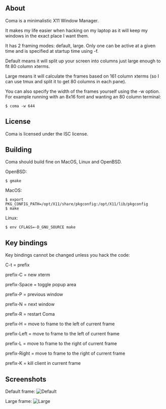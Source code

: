 About
-----

Coma is a minimalistic X11 Window Manager.

It makes my life easier when hacking on my laptop as it will keep
my windows in the exact place I want them.

It has 2 framing modes: default, large. Only one can be active at
a given time and is specified at startup time using -f.

Default means it will split up your screen into columns just large
enough to fit 80 column xterms.

Large means it will calculate the frames based on 161 column xterms
(so I can use tmux and split it to get 80 columns in each pane).

You can also specify the width of the frames yourself using the -w
option. For example running with an 8x16 font and wanting an 80 column
terminal:

```
$ coma -w 644
```

License
-------
Coma is licensed under the ISC license.

Building
--------

Coma should build fine on MacOS, Linux and OpenBSD.

OpenBSD:
```
$ gmake
```

MacOS:
```
$ export PKG_CONFIG_PATH=/opt/X11/share/pkgconfig:/opt/X11/lib/pkgconfig
$ make
```

Linux:
```
$ env CFLAGS=-D_GNU_SOURCE make
```

Key bindings
------------
Key bindings cannot be changed unless you hack the code:

C-t = prefix

prefix-C     = new xterm

prefix-Space = toggle popup area

prefix-P     = previous window

prefix-N     = next window

prefix-R     = restart Coma

prefix-H     = move to frame to the left of current frame

prefix-Left  = move to frame to the left of current frame

prefix-L     = move to frame to the right of current frame

prefix-Right = move to frame to the right of current frame

prefix-K     = kill client in current frame


Screenshots
-----------

Default frame:
![Default](/screenshots/default.png?raw=true)

Large frame:
![Large](/screenshots/large.png?raw=true)

